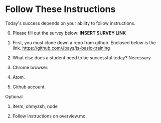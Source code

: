 # Follow These Instructions

Today's success depends on your ability to follow instructions.

0. Please fill out the survey below:
**INSERT SURVEY LINK**

1.  First, you must clone down a repo from github.  Enclosed below is the link.
https://github.com/Jbays/js-basic-training

2. What else does a student need to be successful today?
  Necessary
  1. Chrome browser.  
  2. Atom.
  3. Github account.

  Optional
  1. iterm, ohmyzsh, node

3.  Follow Instructions on overview.md
